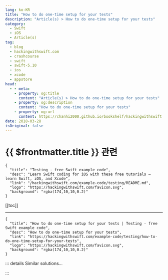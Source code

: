 ```yaml
---
lang: ko-KR
title: "How to do one-time setup for your tests"
description: "Article(s) > How to do one-time setup for your tests"
category:
  - Swift
  - iOS
  - Article(s)
tag: 
  - blog
  - hackingwithswift.com
  - crashcourse
  - swift
  - swift-5.10
  - ios
  - xcode
  - appstore
head:
  - - meta:
    - property: og:title
      content: "Article(s) > How to do one-time setup for your tests"
    - property: og:description
      content: "How to do one-time setup for your tests"
    - property: og:url
      content: https://chanhi2000.github.io/bookshelf/hackingwithswift.com/example-code/testing/how-to-do-one-time-setup-for-your-tests.html
date: 2018-03-28
isOriginal: false
---
```


# {{ $frontmatter.title }} 관련

```component VPCard
{
  "title": "Testing - free Swift example code",
  "desc": "Learn Swift coding for iOS with these free tutorials – learn Swift, iOS, and Xcode",
  "link": "/hackingwithswift.com/example-code/testing/README.md",
  "logo": "https://hackingwithswift.com/favicon.svg",
  "background": "rgba(174,10,10,0.2)"
}
```

[[toc]]

---

```component VPCard
{
  "title": "How to do one-time setup for your tests | Testing - free Swift example code",
  "desc": "How to do one-time setup for your tests",
  "link": "https://hackingwithswift.com/example-code/testing/how-to-do-one-time-setup-for-your-tests",
  "logo": "https://hackingwithswift.com/favicon.svg",
  "background": "rgba(174,10,10,0.2)"
}
```

<!-- TODO: 작성 -->

<!-- 
When you create a default `XCTestCase` using Xcode you’ll get default `setUp()` and `tearDown()` methods like these:

```swift
override func setUp() {
    super.setUp()
    // Put setup code here. This method is called before the invocation of each test method in the class.
}

override func tearDown() {
    // Put teardown code here. This method is called after the invocation of each test method in the class.
    super.tearDown()
}
```

Those are called before and after every test inside your `XCTestCase` subclass, which allows you to reset your testing environment fully. However, sometimes you prefer to do some setup once and keep that state during all your tests, for example if you need to generate some test data that gets shared in all your tests.

As well as the regular `setUp()` and `tearDown()` instance methods, you can also define class methods with the same names, like this:

```swift
override class func setUp() {
    super.setUp()
}

override class func tearDown() {
    super.tearDown()
}
```

Unlike their instance method equivalents, these two class methods will be run only once each: `setUp()` before all your tests are run, and `tearDown()` after all your tests have completed.

-->

::: details Similar solutions…

<!--
/example-code/testing/how-to-check-and-unwrap-optionals-in-tests-using-xctunwrap">How to check and unwrap optionals in tests using XCTUnwrap() 
/quick-start/swiftui/how-to-synchronize-animations-from-one-view-to-another-with-matchedgeometryeffect">How to synchronize animations from one view to another with matchedGeometryEffect() 
/example-code/system/how-to-decode-json-from-your-app-bundle-the-easy-way">How to decode JSON from your app bundle the easy way 
/quick-start/swiftui/building-a-menu-using-list">Building a menu using List 
/quick-start/swiftui/how-to-mask-one-view-with-another">How to mask one view with another</a>
-->

:::

